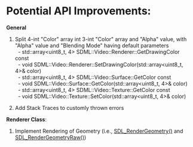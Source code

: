 # Potential API Improvements:

**General**
1. Split 4-int "Color" array int 3-int "Color" array and "Alpha" value, with "Alpha" value and "Blending Mode" having default parameters \
&nbsp;&nbsp;- std::array<uint8_t, 4> SDML::Video::Renderer::GetDrawingColor const \
&nbsp;&nbsp;- void SDML::Video::Renderer::SetDrawingColor(std::array<uint8_t, 4>& color) \
&nbsp;&nbsp;- std::array<uint8_t, 4> SDML::Video::Surface::GetColor const \
&nbsp;&nbsp;- void SDML::Video::Surface::GetColor(std::array<uint8_t, 4>& color) \
&nbsp;&nbsp;- std::array<uint8_t, 4> SDML::Video::Texture::GetColor const \
&nbsp;&nbsp;- void SDML::Video::Texture::SetColor(std::array<uint8_t, 4>& color)

2. Add Stack Traces to customly thrown errors

**Renderer Class**:
1. Implement Rendering of Geometry (i.e., [SDL_RenderGeometry()](https://wiki.libsdl.org/SDL2/SDL_RenderGeometry) and [SDL_RenderGeometryRaw()](https://wiki.libsdl.org/SDL2/SDL_RenderGeometryRaw))
